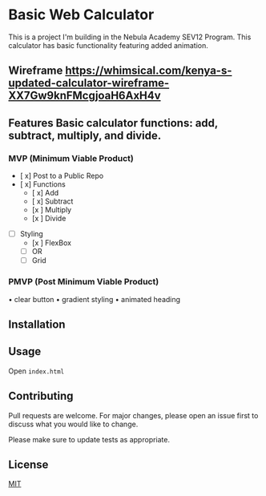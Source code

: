 # Basic Web Calculator
 
This is a project I'm building in the Nebula Academy SEV12 Program. This calculator has basic functionality featuring added animation.
 
## Wireframe https://whimsical.com/kenya-s-updated-calculator-wireframe-XX7Gw9knFMcgjoaH6AxH4v
 
## Features Basic calculator functions: add, subtract, multiply, and divide.
 
### MVP (Minimum Viable Product) 
 
- [ x] Post to a Public Repo
- [ x] Functions
   - [ x] Add
   - [ x] Subtract
   - [x ] Multiply
   - [x ] Divide
- [ ] Styling
   - [x ] FlexBox
   - [ ] OR
   - [ ] Grid
 
### PMVP (Post Minimum Viable Product)
  • clear button
  • gradient styling
  • animated heading
 
## Installation
 
<!-- No Installation Required -->
 
## Usage
 
Open `index.html`
 
## Contributing
 
Pull requests are welcome. For major changes, please open an issue first
to discuss what you would like to change.
 
Please make sure to update tests as appropriate.
 
## License
 
[MIT](https://choosealicense.com/licenses/mit/)